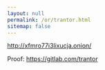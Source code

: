 ```yaml
---
layout: null
permalink: /or/trantor.html
sitemap: false
---
```


http://xfmro77i3lixucja.onion/

Proof: https://gitlab.com/trantor
